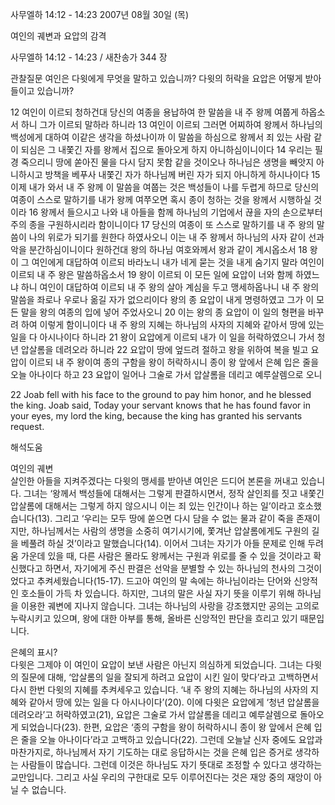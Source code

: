 사무엘하 14:12 - 14:23 
2007년 08월 30일 (목)

여인의 궤변과 요압의 감격



사무엘하 14:12 - 14:23 / 새찬송가 344 장


관찰질문
여인은 다윗에게 무엇을 말하고 있습니까? 
다윗의 허락을 요압은 어떻게 받아들이고 있습니까?

12 여인이 이르되 청하건대 당신의 여종을 용납하여 한 말씀을 내 주 왕께 여쭙게 하옵소서 하니 그가 이르되 말하라 하니라 13 여인이 이르되 그러면 어찌하여 왕께서 하나님의 백성에게 대하여 이같은 생각을 하셨나이까 이 말씀을 하심으로 왕께서 죄 있는 사람 같이 되심은 그 내쫓긴 자를 왕께서 집으로 돌아오게 하지 아니하심이니이다 14 우리는 필경 죽으리니 땅에 쏟아진 물을 다시 담지 못함 같을 것이오나 하나님은 생명을 빼앗지 아니하시고 방책을 베푸사 내쫓긴 자가 하나님께 버린 자가 되지 아니하게 하시나이다 15 이제 내가 와서 내 주 왕께 이 말씀을 여쭙는 것은 백성들이 나를 두렵게 하므로 당신의 여종이 스스로 말하기를 내가 왕께 여쭈오면 혹시 종이 청하는 것을 왕께서 시행하실 것이라 16 왕께서 들으시고 나와 내 아들을 함께 하나님의 기업에서 끊을 자의 손으로부터 주의 종을 구원하시리라 함이니이다 17 당신의 여종이 또 스스로 말하기를 내 주 왕의 말씀이 나의 위로가 되기를 원한다 하였사오니 이는 내 주 왕께서 하나님의 사자 같이 선과 악을 분간하심이니이다 원하건대 왕의 하나님 여호와께서 왕과 같이 계시옵소서 18 왕이 그 여인에게 대답하여 이르되 바라노니 내가 네게 묻는 것을 내게 숨기지 말라 여인이 이르되 내 주 왕은 말씀하옵소서 19 왕이 이르되 이 모든 일에 요압이 너와 함께 하였느냐 하니 여인이 대답하여 이르되 내 주 왕의 살아 계심을 두고 맹세하옵나니 내 주 왕의 말씀을 좌로나 우로나 옮길 자가 없으리이다 왕의 종 요압이 내게 명령하였고 그가 이 모든 말을 왕의 여종의 입에 넣어 주었사오니 20 이는 왕의 종 요압이 이 일의 형편을 바꾸려 하여 이렇게 함이니이다 내 주 왕의 지혜는 하나님의 사자의 지혜와 같아서 땅에 있는 일을 다 아시나이다 하니라 21 왕이 요압에게 이르되 내가 이 일을 허락하였으니 가서 청년 압살롬을 데려오라 하니라 22 요압이 땅에 엎드려 절하고 왕을 위하여 복을 빌고 요압이 이르되 내 주 왕이여 종의 구함을 왕이 허락하시니 종이 왕 앞에서 은혜 입은 줄을 오늘 아나이다 하고 23 요압이 일어나 그술로 가서 압살롬을 데리고 예루살렘으로 오니  

22 Joab fell with his face to the ground to pay him honor, and he blessed the king. Joab said, Today your servant knows that he has found favor in your eyes, my lord the king, because the king has granted his servants request.

해석도움





여인의 궤변  
살인한 아들을 지켜주겠다는 다윗의 맹세를 받아낸 여인은 드디어 본론을 꺼내고 있습니다. 그녀는 ‘왕께서 백성들에 대해서는 그렇게 판결하시면서, 정작 살인죄를 짓고 내쫓긴 압살롬에 대해서는 그렇게 하지 않으시니 이는 죄 있는 인간이나 하는 일’이라고 호소했습니다(13). 그리고 ‘우리는 모두 땅에 쏟으면 다시 담을 수 없는 물과 같이 죽을 존재이지만, 하나님께서는 사람의 생명을 소중히 여기시기에, 쫓겨난 압살롬에게도 구원의 길을 베풀려 하실 것’이라고 말했습니다(14). 이어서 그녀는 자기가 아들 문제로 인해 두려움 가운데 있을 때, 다른 사람은 몰라도 왕께서는 구원과 위로를 줄 수 있을 것이라고 확신했다고 하면서, 자기에게 주신 판결은 선악을 분별할 수 있는 하나님의 천사의 그것이었다고 추켜세웠습니다(15-17). 드고아 여인의 말 속에는 하나님이라는 단어와 신앙적인 호소들이 가득 차 있습니다. 하지만, 그녀의 말은 사실 자기 뜻을 이루기 위해 하나님을 이용한 궤변에 지나지 않습니다. 그녀는 하나님의 사랑을 강조했지만 공의는 고의로 누락시키고 있으며, 왕에 대한 아부를 통해, 올바른 신앙적인 판단을 흐리고 있기 때문입니다.  

은혜의 표시?   
다윗은 그제야 이 여인이 요압이 보낸 사람은 아닌지 의심하게 되었습니다. 그녀는 다윗의 질문에 대해, ‘압살롬의 일을 잘되게 하려고 요압이 시킨 일이 맞다’라고 고백하면서 다시 한번 다윗의 지혜를 추켜세우고 있습니다. ‘내 주 왕의 지혜는 하나님의 사자의 지혜와 같아서 땅에 있는 일을 다 아시나이다’(20). 이에 다윗은 요압에게 ‘청년 압살롬을 데려오라’고 허락하였고(21), 요압은 그술로 가서 압살롬을 데리고 예루살렘으로 돌아오게 되었습니다(23). 한편, 요압은 ‘종의 구함을 왕이 허락하시니 종이 왕 앞에서 은혜 입은 줄을 오늘 아나이다’라고 고백하고 있습니다(22). 그런데 오늘날 신자 중에도 요압과 마찬가지로, 하나님께서 자기 기도하는 대로 응답하시는 것을 은혜 입은 증거로 생각하는 사람들이 많습니다. 그런데 이것은 하나님도 자기 뜻대로 조정할 수 있다고 생각하는 교만입니다. 그리고 사실 우리의 구한대로 모두 이루어진다는 것은 재앙 중의 재앙이 아닐 수 없습니다.